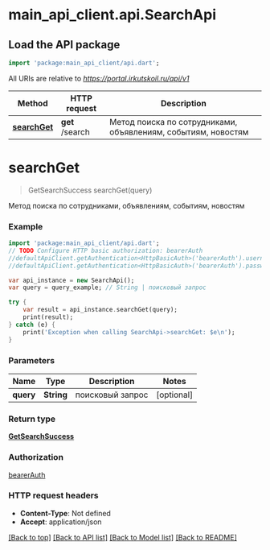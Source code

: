 # main_api_client.api.SearchApi

## Load the API package
```dart
import 'package:main_api_client/api.dart';
```

All URIs are relative to *https://portal.irkutskoil.ru/api/v1*

Method | HTTP request | Description
------------- | ------------- | -------------
[**searchGet**](SearchApi.md#searchGet) | **get** /search | Метод поиска по сотрудниками, объявлениям, событиям, новостям


# **searchGet**
> GetSearchSuccess searchGet(query)

Метод поиска по сотрудниками, объявлениям, событиям, новостям

### Example 
```dart
import 'package:main_api_client/api.dart';
// TODO Configure HTTP basic authorization: bearerAuth
//defaultApiClient.getAuthentication<HttpBasicAuth>('bearerAuth').username = 'YOUR_USERNAME'
//defaultApiClient.getAuthentication<HttpBasicAuth>('bearerAuth').password = 'YOUR_PASSWORD';

var api_instance = new SearchApi();
var query = query_example; // String | поисковый запрос

try { 
    var result = api_instance.searchGet(query);
    print(result);
} catch (e) {
    print('Exception when calling SearchApi->searchGet: $e\n');
}
```

### Parameters

Name | Type | Description  | Notes
------------- | ------------- | ------------- | -------------
 **query** | **String**| поисковый запрос | [optional] 

### Return type

[**GetSearchSuccess**](GetSearchSuccess.md)

### Authorization

[bearerAuth](../README.md#bearerAuth)

### HTTP request headers

 - **Content-Type**: Not defined
 - **Accept**: application/json

[[Back to top]](#) [[Back to API list]](../README.md#documentation-for-api-endpoints) [[Back to Model list]](../README.md#documentation-for-models) [[Back to README]](../README.md)

